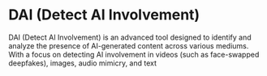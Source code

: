 # DAI (Detect AI Involvement)
 DAI (Detect AI Involvement) is an advanced tool designed to identify and analyze the presence of AI-generated content across various mediums. With a focus on detecting AI involvement in videos (such as face-swapped deepfakes), images, audio mimicry, and text
